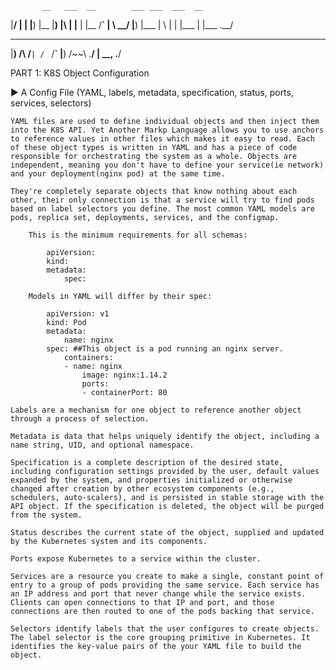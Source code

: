            __   ___  __        ___ ___  ___  __  
|__/ |  | |__) |__  |__) |\ | |__   |  |__  /__` 
|  \ \__/ |__) |___ |  \ | \| |___  |  |___ .__/ 
 __        __     __   __  
|__)  /\  /__` | /  ` /__` 
|__) /~~\ .__/ | \__, .__/ 
                           

PART 1: K8S Object Configuration



►  A Config File (YAML, labels, metadata, specification, status, ports, services, selectors)

    YAML files are used to define individual objects and then inject them into the K8S API. Yet Another Markp Language allows you to use anchors to reference values in other files which makes it easy to read. Each of these object types is written in YAML and has a piece of code responsible for orchestrating the system as a whole. Objects are independent, meaning you don't have to define your service(ie network) and your deployment(nginx pod) at the same time. 
    
    They're completely separate objects that know nothing about each other, their only connection is that a service will try to find pods based on label selectors you define. The most common YAML models are pods, replica set, deployments, services, and the configmap. 

        This is the minimum requirements for all schemas:

            apiVersion:
            kind:
            metadata:
                spec:

        Models in YAML will differ by their spec:

            apiVersion: v1
            kind: Pod
            metadata:
                name: nginx
            spec: ##This object is a pod running an nginx server.
                containers:
                - name: nginx
                    image: nginx:1.14.2
                    ports:
                    - containerPort: 80

    Labels are a mechanism for one object to reference another object through a process of selection.

    Metadata is data that helps uniquely identify the object, including a name string, UID, and optional namespace.

    Specification is a complete description of the desired state, including configuration settings provided by the user, default values expanded by the system, and properties initialized or otherwise changed after creation by other ecosystem components (e.g., schedulers, auto-scalers), and is persisted in stable storage with the API object. If the specification is deleted, the object will be purged from the system.

    Status describes the current state of the object, supplied and updated by the Kubernetes system and its components. 

    Ports expose Kubernetes to a service within the cluster. 

    Services are a resource you create to make a single, constant point of entry to a group of pods providing the same service. Each service has an IP address and port that never change while the service exists. Clients can open connections to that IP and port, and those connections are then routed to one of the pods backing that service. 

    Selectors identify labels that the user configures to create objects. The label selector is the core grouping primitive in Kubernetes. It identifies the key-value pairs of the your YAML file to build the object.